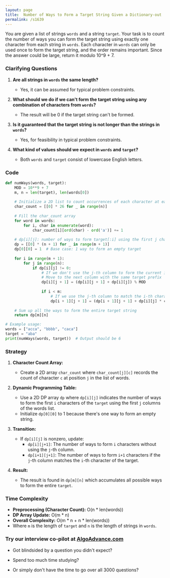 ```yaml
---
layout: page
title:  Number of Ways to Form a Target String Given a Dictionary-out
permalink: /s1639
---
```


You are given a list of strings `words` and a string `target`. Your task is to count the number of ways you can form the target string using exactly one character from each string in `words`. Each character in `words` can only be used once to form the target string, and the order remains important. Since the answer could be large, return it modulo 10^9 + 7.

### Clarifying Questions

1. **Are all strings in `words` the same length?**
   - Yes, it can be assumed for typical problem constraints.

2. **What should we do if we can't form the target string using any combination of characters from `words`?**
   - The result will be 0 if the target string can't be formed.

3. **Is it guaranteed that the target string is not longer than the strings in `words`?**
   - Yes, for feasibility in typical problem constraints.

4. **What kind of values should we expect in `words` and `target`?**
   - Both `words` and `target` consist of lowercase English letters.

### Code

```python
def numWays(words, target):
    MOD = 10**9 + 7
    m, n = len(target), len(words[0])
    
    # Initialize a 2D list to count occurrences of each character at each position
    char_count = [[0] * 26 for _ in range(n)]
    
    # Fill the char_count array
    for word in words:
        for i, char in enumerate(word):
            char_count[i][ord(char) - ord('a')] += 1
            
    # dp[i][j]: number of ways to form target[:i] using the first j characters of each word 
    dp = [[0] * (n + 1) for _ in range(m + 1)]
    dp[0][0] = 1  # Base case: 1 way to form an empty target
    
    for i in range(m + 1):
        for j in range(n):
            if dp[i][j] != 0:
                # If we don't use the j-th column to form the current i-th target character
                # Move to the next column with the same target prefix
                dp[i][j + 1] = (dp[i][j + 1] + dp[i][j]) % MOD 
                
                if i < m:
                    # If we use the j-th column to match the i-th character of the target
                    dp[i + 1][j + 1] = (dp[i + 1][j + 1] + dp[i][j] * char_count[j][ord(target[i]) - ord('a')]) % MOD
    
    # Sum up all the ways to form the entire target string
    return dp[m][n]

# Example usage:
words = ["acca", "bbbb", "caca"]
target = "aba"
print(numWays(words, target))  # Output should be 6
```

### Strategy

1. **Character Count Array:** 
   - Create a 2D array `char_count` where `char_count[j][c]` records the count of character `c` at position `j` in the list of words.

2. **Dynamic Programming Table:**
   - Use a 2D DP array `dp` where `dp[i][j]` indicates the number of ways to form the first `i` characters of the `target` using the first `j` columns of the words list.
   - Initialize `dp[0][0]` to 1 because there's one way to form an empty string.

3. **Transition:**
   - If `dp[i][j]` is nonzero, update:
     - `dp[i][j+1]`: The number of ways to form `i` characters without using the `j`-th column.
     - `dp[i+1][j+1]`: The number of ways to form `i+1` characters if the `j`-th column matches the `i`-th character of the target.

4. **Result:**
   - The result is found in `dp[m][n]` which accumulates all possible ways to form the entire `target`.

### Time Complexity

- **Preprocessing (Character Count):** O(n * len(words))
- **DP Array Update:** O(m * n)
- **Overall Complexity:** O(m * n + n * len(words))
- Where `m` is the length of `target` and `n` is the length of strings in `words`.


### Try our interview co-pilot at [AlgoAdvance.com](https://algoAdvance.com)

- Got blindsided by a question you didn't expect?

- Spend too much time studying?

- Or simply don't have the time to go over all 3000 questions?

